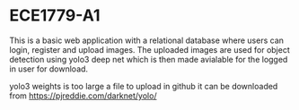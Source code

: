 # ECE1779-A1

This is a basic web application with a relational database where users can login, register and upload images. The uploaded images are used for object detection using yolo3 deep net which is then made avialable for the logged in user for download.

yolo3 weights is too large a file to upload in github it can be downloaded from https://pjreddie.com/darknet/yolo/

